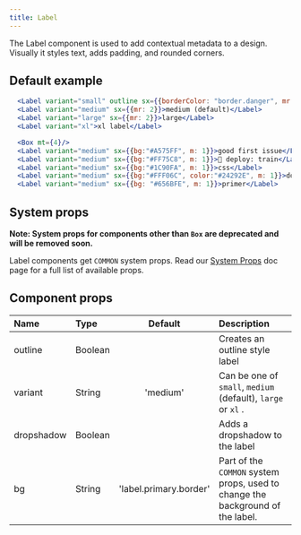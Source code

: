 ```yaml
---
title: Label
---
```


The Label component is used to add contextual metadata to a design. Visually it styles text, adds padding, and rounded corners.

## Default example

```jsx live
  <Label variant="small" outline sx={{borderColor: "border.danger", mr: 2, color: "text.danger"}}>small</Label>
  <Label variant="medium" sx={{mr: 2}}>medium (default)</Label>
  <Label variant="large" sx={{mr: 2}}>large</Label>
  <Label variant="xl">xl label</Label>

  <Box mt={4}/>
  <Label variant="medium" sx={{bg:"#A575FF", m: 1}}>good first issue</Label>
  <Label variant="medium" sx={{bg:"#FF75C8", m: 1}}>🚂 deploy: train</Label>
  <Label variant="medium" sx={{bg:"#1C90FA", m: 1}}>css</Label>
  <Label variant="medium" sx={{bg:"#FFF06C", color:"#24292E", m: 1}}>documentation</Label>
  <Label variant="medium" sx={{bg: "#656BFE", m: 1}}>primer</Label>
```

## System props

**Note: System props for components other than `Box` are deprecated and will be removed soon.**

Label components get `COMMON` system props. Read our [System Props](/system-props) doc page for a full list of available props.

## Component props

| Name       | Type    |        Default         | Description                                                                    |
| :--------- | :------ | :--------------------: | :----------------------------------------------------------------------------- |
| outline    | Boolean |                        | Creates an outline style label                                                 |
| variant    | String  |        'medium'        | Can be one of `small`, `medium` (default), `large` or `xl` .                   |
| dropshadow | Boolean |                        | Adds a dropshadow to the label                                                 |
| bg         | String  | 'label.primary.border' | Part of the `COMMON` system props, used to change the background of the label. |
